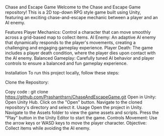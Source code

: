 Chase and Escape Game
  Welcome to the Chase and Escape Game repository! This is a 2D top-down RPG style game built using Unity, featuring an exciting chase-and-escape mechanic between a player and an AI enemy.

Features
  Player Mechanics: Control a character that can move smoothly across a grid-based map to collect items.
  AI Enemy: An adaptive AI enemy that dynamically responds to the player's movements, creating a challenging and engaging gameplay experience.
  Player Death: The game includes a player death condition, where the player dies upon contact with the AI enemy.
  Balanced Gameplay: Carefully tuned AI behavior and player controls to ensure a balanced and fun gameplay experience.

Installation
  To run this project locally, follow these steps:

Clone the Repository:

  Copy code : git clone https://github.com/Prashanthsrn/ChaseAndEscapeGame.git
  Open in Unity:
  Open Unity Hub.
  Click on the "Open" button.
  Navigate to the cloned repository's directory and select it.
Usage
  Open the project in Unity.
  Navigate to the Assets folder to view the game assets and scripts.
  Press the "Play" button in the Unity Editor to start the game.
Controls
  Movement: Use the arrow keys or WASD keys to move the player character.
  Objective: Collect items while avoiding the AI enemy.
